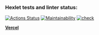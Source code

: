 ### Hexlet tests and linter status:

[![Actions Status](https://github.com/21aLeX/frontend-project-11/workflows/hexlet-check/badge.svg)](https://github.com/21aLeX/frontend-project-11/actions)
[![Maintainability](https://api.codeclimate.com/v1/badges/719a462718aa42b60a02/maintainability)](https://codeclimate.com/github/21aLeX/frontend-project-11/maintainability)
[![check](https://github.com/21aLeX/frontend-project-11/actions/workflows/main.yml/badge.svg)](https://github.com/21aLeX/frontend-project-11/actions/workflows/main.yml)

[**Vercel**](https://frontend-project-11-r4u1.vercel.app/)

